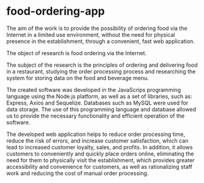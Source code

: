 # food-ordering-app
The aim of the work is to provide the possibility of ordering food via the Internet in a limited use environment, without the need for physical presence in the establishment, through a convenient, fast web application.


The object of research is food ordering via the Internet.


The subject of the research is the principles of ordering and delivering food in a restaurant, studying the order processing process and researching the system for storing data on the food and beverage menu.


The created software was developed in the JavaScrips programming language using the Node.js platform, as well as a set of libraries, such as: Express, Axios and Sequelize. Databases such as MySQL were used for data storage. The use of this programming language and database allowed us to provide the necessary functionality and efficient operation of the software.


The developed web application helps to reduce order processing time, reduce the risk of errors, and increase customer satisfaction, which can lead to increased customer loyalty, sales, and profits. In addition, it allows customers to conveniently and quickly place orders online, eliminating the need for them to physically visit the establishment, which provides greater accessibility and convenience for customers, as well as rationalizing staff work and reducing the cost of manual order processing.

